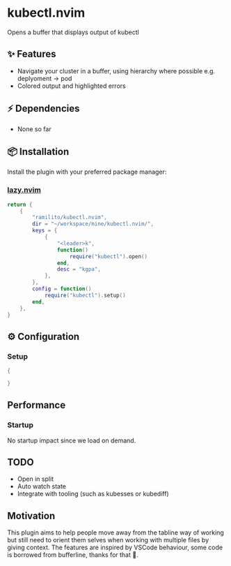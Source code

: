 # kubectl.nvim
Opens a buffer that displays output of kubectl


## ✨ Features
- Navigate your cluster in a buffer, using hierarchy where possible e.g. deplyoment -> pod
- Colored output and highlighted errors


## ⚡️ Dependencies
- None so far
  
## 📦 Installation

Install the plugin with your preferred package manager:

### [lazy.nvim](https://github.com/folke/lazy.nvim)

```lua
return {
	{
		"ramilito/kubectl.nvim",
		dir = "~/workspace/mine/kubectl.nvim/",
		keys = {
			{
				"<leader>k",
				function()
					require("kubectl").open()
				end,
				desc = "kgpa",
			},
		},
		config = function()
			require("kubectl").setup()
		end,
	},
}
```

## ⚙️ Configuration

### Setup
```lua
{

}
```

## Performance

### Startup

No startup impact since we load on demand.

## TODO
- Open in split
- Auto watch state
- Integrate with tooling (such as kubesses or kubediff)

## Motivation
This plugin aims to help people move away from the tabline way of working but still need to orient them selves when working with multiple files by giving context.
The features are inspired by VSCode behaviour, some code is borrowed from bufferline, thanks for that 🙏.
